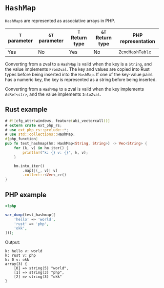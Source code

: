 # `HashMap`

`HashMap`s are represented as associative arrays in PHP.

| `T` parameter | `&T` parameter | `T` Return type | `&T` Return type | PHP representation |
| ------------- | -------------- | --------------- | ---------------- | ------------------ |
| Yes           | No             | Yes             | No               | `ZendHashTable`    |

Converting from a zval to a `HashMap` is valid when the key is a `String`, and
the value implements `FromZval`. The key and values are copied into Rust types
before being inserted into the `HashMap`. If one of the key-value pairs has a
numeric key, the key is represented as a string before being inserted.

Converting from a `HashMap` to a zval is valid when the key implements
`AsRef<str>`, and the value implements `IntoZval`.

## Rust example

```rust
# #![cfg_attr(windows, feature(abi_vectorcall))]
# extern crate ext_php_rs;
# use ext_php_rs::prelude::*;
# use std::collections::HashMap;
#[php_function]
pub fn test_hashmap(hm: HashMap<String, String>) -> Vec<String> {
    for (k, v) in hm.iter() {
        println!("k: {} v: {}", k, v);
    }

    hm.into_iter()
        .map(|(_, v)| v)
        .collect::<Vec<_>>()
}
```

## PHP example

```php
<?php

var_dump(test_hashmap([
    'hello' => 'world',
    'rust' => 'php',
    'okk',
]));
```

Output:

```text
k: hello v: world
k: rust v: php
k: 0 v: okk
array(3) {
    [0] => string(5) "world",
    [1] => string(3) "php",
    [2] => string(3) "okk"
}
```
